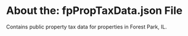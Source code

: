 # About the:   fpPropTaxData.json    File
Contains public property tax data for properties in Forest Park, IL.
